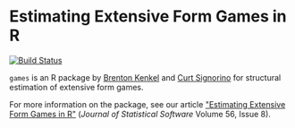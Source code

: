 Estimating Extensive Form Games in R
====================================

[![Build Status](https://travis-ci.org/brentonk/games.svg)](https://travis-ci.org/brentonk/games)

`games` is an R package by [Brenton Kenkel](http://www.bkenkel.com) and
[Curt Signorino](http://www.rochester.edu/College/psc/signorino/) for
structural estimation of extensive form games.

For more information on the package, see our article
["Estimating Extensive Form Games in R"](http://www.jstatsoft.org/v56/i08)
(*Journal of Statistical Software* Volume 56, Issue 8).
